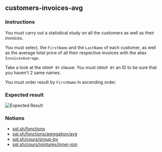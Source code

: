 ## customers-invoices-avg

### Instructions

You must carry out a statistical study on all the customers as well as their invoices.

You must select, the `FirstName` and the `LastName` of each customer, as well as the average total price of all their respective invoices with the alias `InvoicesAverage`.

Take a look at the `GROUP BY` clause. You must `GROUP BY` an ID to be sure that you haven't 2 same names.

You must order result by `FirstName` in ascending order.

### Expected result

![Expected Result](https://thomaslenaour.github.io/ytrack/subjects/customers-invoices-avg/expected.png)

### Notions

- [sql.sh/fonctions](https://sql.sh/fonctions)
- [sql.sh/fonctions/agregation/avg](https://sql.sh/fonctions/agregation/avg)
- [sql.sh/cours/group-by](https://sql.sh/cours/group-by)
- [sql.sh/cours/jointures/inner-join](https://sql.sh/cours/jointures/inner-join)
